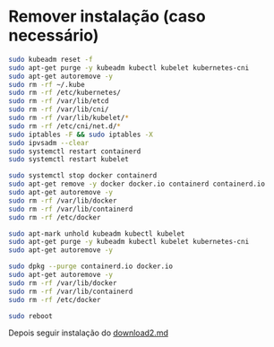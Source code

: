 # Remover instalação (caso necessário)

```bash
sudo kubeadm reset -f
sudo apt-get purge -y kubeadm kubectl kubelet kubernetes-cni
sudo apt-get autoremove -y
sudo rm -rf ~/.kube
sudo rm -rf /etc/kubernetes/
sudo rm -rf /var/lib/etcd
sudo rm -rf /var/lib/cni/
sudo rm -rf /var/lib/kubelet/*
sudo rm -rf /etc/cni/net.d/*
sudo iptables -F && sudo iptables -X
sudo ipvsadm --clear
sudo systemctl restart containerd
sudo systemctl restart kubelet
```

```bash
sudo systemctl stop docker containerd
sudo apt-get remove -y docker docker.io containerd containerd.io
sudo apt-get autoremove -y
sudo rm -rf /var/lib/docker
sudo rm -rf /var/lib/containerd
sudo rm -rf /etc/docker
```

```bash
sudo apt-mark unhold kubeadm kubectl kubelet
sudo apt-get purge -y kubeadm kubectl kubelet kubernetes-cni
sudo apt-get autoremove -y
```

```bash
sudo dpkg --purge containerd.io docker.io
sudo apt-get autoremove -y
sudo rm -rf /var/lib/docker
sudo rm -rf /var/lib/containerd
sudo rm -rf /etc/docker
```

```bash
sudo reboot
```

Depois seguir instalação do [download2.md](download2.md)